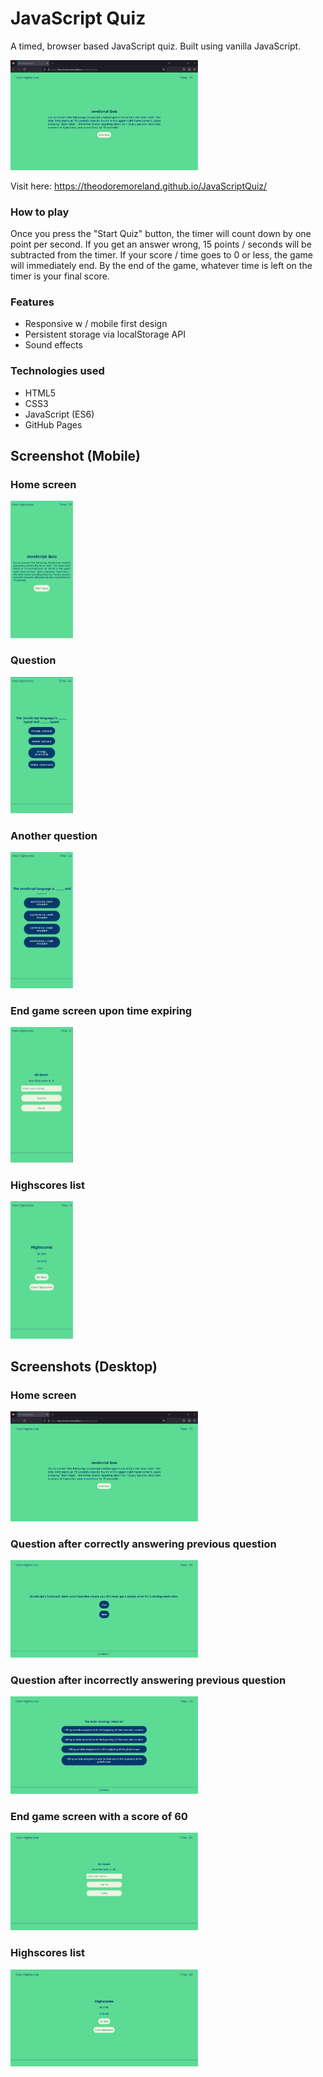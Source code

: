 # JavaScript Quiz

A timed, browser based JavaScript quiz. Built using vanilla JavaScript.

<img src="presentation/thumbnail.png" width="300">

Visit here: https://theodoremoreland.github.io/JavaScriptQuiz/

### How to play

Once you press the "Start Quiz" button, the timer will count down by one point per second. If you get an answer wrong, 15 points / seconds will be subtracted from the timer. If your score / time goes to 0 or less, the game will immediately end. By the end of the game, whatever time is left on the timer is your final score.

### Features

- Responsive w / mobile first design
- Persistent storage via localStorage API
- Sound effects

### Technologies used

- HTML5
- CSS3
- JavaScript (ES6)
- GitHub Pages

## Screenshot (Mobile)

### Home screen

<img src="presentation/6.PNG" width="100">

### Question

<img src="presentation/7.PNG" width="100">

### Another question

<img src="presentation/8.PNG" width="100">

### End game screen upon time expiring

<img src="presentation/9.PNG" width="100">

### Highscores list

<img src="presentation/10.PNG" width="100">

## Screenshots (Desktop)

### Home screen

<img src="presentation/1.PNG" width="300">

### Question after correctly answering previous question

<img src="presentation/2.PNG" width="300">

### Question after incorrectly answering previous question

<img src="presentation/3.PNG" width="300">

### End game screen with a score of 60

<img src="presentation/4.PNG" width="300">

### Highscores list

<img src="presentation/5.PNG" width="300">
